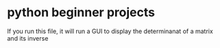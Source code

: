 # python beginner projects

If you run this file, it will run a GUI to display the determinanat of a matrix and its inverse
